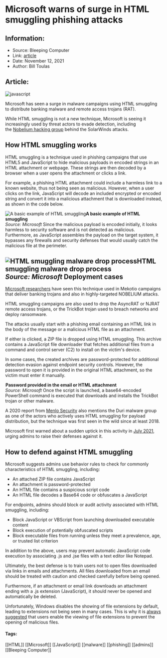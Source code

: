 # Microsoft warns of surge in HTML smuggling phishing attacks
### 

## Information:
+ Source: Bleeping Computer
+ Link: [article](https://www.bleepingcomputer.com/news/security/microsoft-warns-of-surge-in-html-smuggling-phishing-attacks/)
+ Date: November 12, 2021
+ Author: Bill Toulas


## Article:
![javascript](https://www.bleepstatic.com/content/hl-images/2021/11/12/javascript.jpg?rand=1127599119)


Microsoft has seen a surge in malware campaigns using HTML smuggling to distribute banking malware and remote access trojans (RAT).


While HTML smuggling is not a new technique, Microsoft is seeing it increasingly used by threat actors to evade detection, including the [Nobelium hacking group](https://www.bleepingcomputer.com/news/security/microsoft-russian-svr-hackers-target-govt-agencies-from-24-countries/) behind the SolarWinds attacks.


How HTML smuggling works
------------------------


HTML smuggling is a technique used in phishing campaigns that use HTML5 and JavaScript to hide malicious payloads in encoded strings in an HTML attachment or webpage. These strings are then decoded by a browser when a user opens the attachment or clicks a link.


For example, a phishing HTML attachment could include a harmless link to a known website, thus not being seen as malicious. However, when a user clicks on the link, JavaScript will decode an included encrypted or encoded string and convert it into a malicious attachment that is downloaded instead, as shown in the code below.



![A basic example of HTML smuggling](https://www.bleepstatic.com/images/news/security/html-smuggling-example.jpg)**A basic example of HTML smuggling**  
*Source: Microsoft*
Since the malicious payload is encoded initially, it looks harmless to security software and is not detected as malicious. Furthermore, as JavaScript assembles the payload on the target system, it bypasses any firewalls and security defenses that would usually catch the malicious file at the perimeter.



![HTML smuggling malware drop process](https://www.bleepstatic.com/images/news/u/1220909/Security/diagram(1).jpg)**HTML smuggling malware drop process**  
*Source: Microsoft*
Deployment cases
----------------


[Microsoft researchers](https://www.microsoft.com/security/blog/2021/11/11/html-smuggling-surges-highly-evasive-loader-technique-increasingly-used-in-banking-malware-targeted-attacks/) have seen this technique used in Mekotio campaigns that deliver banking trojans and also in highly-targeted NOBELIUM attacks.


HTML smuggling campaigns are also used to drop the AsyncRAT or NJRAT remote access trojans, or the TrickBot trojan used to breach networks and deploy ransomware.


The attacks usually start with a phishing email containing an HTML link in the body of the message or a malicious HTML file as an attachment.


If either is clicked, a ZIP file is dropped using HTML smuggling. This archive contains a JavaScript file downloader that fetches additional files from a command and control server (C2) to install on the victim's device.


In some cases, the created archives are password-protected for additional detection evasion against endpoint security controls. However, the password to open it is provided in the original HTML attachment, so the victim must enter it manually.



![Password provided in the email or HTML attachment](data:image/gif;base64,R0lGODlhAQABAAAAACH5BAEKAAEALAAAAAABAAEAAAICTAEAOw==)**Password provided in the email or HTML attachment**  
*Source: Microsoft*
Once the script is launched, a base64-encoded PowerShell command is executed that downloads and installs the TrickBot trojan or other malware.


A 2020 report from [Menlo Security](https://secureteam.co.uk/articles/information-assurance/what-is-html-smuggling/) also mentions the Duri malware group as one of the actors who actively uses HTML smuggling for payload distribution, but the technique was first seen in the wild since at least 2018.


Microsoft first warned about a sudden uptick in this activity in [July 2021](https://twitter.com/MsftSecIntel/status/1418706916922986504), urging admins to raise their defenses against it.


How to defend against HTML smuggling
------------------------------------


Microsoft suggests admins use behavior rules to check for commonly characteristics of HTML smuggling, including:


* An attached ZIP file contains JavaScript
* An attachment is password-protected
* An HTML file contains a suspicious script code
* An HTML file decodes a Base64 code or obfuscates a JavaScript


For endpoints, admins should block or audit activity associated with HTML smuggling, including:


* Block JavaScript or VBScript from launching downloaded executable content
* Block execution of potentially obfuscated scripts
* Block executable files from running unless they meet a prevalence, age, or trusted list criterion


In addition to the above, users may prevent automatic JavaScript code execution by associating .js and .jse files with a text editor like Notepad.


Ultimately, the best defense is to train users not to open files downloaded via links in emails and attachments. All files downloaded from an email should be treated with caution and checked carefully before being opened.


Furthermore, if an attachment or email link downloads an attachment ending with a .js extension (JavaScript), it should never be opened and automatically be deleted.


Unfortunately, Windows disables the showing of file extensions by default, leading to extensions not being seen in many cases. This is why it is [always suggested](https://www.bleepingcomputer.com/news/microsoft/hiding-windows-file-extensions-is-a-security-risk-enable-now/) that users enable the viewing of file extensions to prevent the opening of malicious files.




#### Tags:
[[HTML]] [[Microsoft]] [[JavaScript]] [[malware]] [[phishing]] [[admins]] [[Bleeping Computer]]
